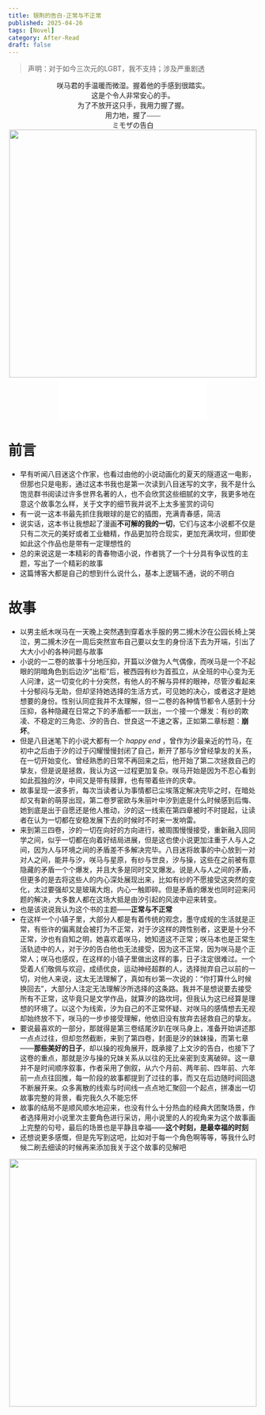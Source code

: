 ```yaml
---
title: 银荆的告白-正常与不正常
published: 2025-04-26
tags: [Novel]
category: After-Read
draft: false
---
```


> 声明：对于如今三次元的LGBT，我不支持；涉及严重剧透

<center> <font face="楷体">咲马君的手温暖而微湿。握着他的手感到很踏实。</font></center>
<center> <font face="楷体">这是个令人非常安心的手。</font></center>
<center> <font face="楷体">为了不放开这只手，我用力握了握。</font></center>
<center> <font face="楷体">用力地，握了——</font></center>
<center> <font face="楷体">ミモザの告白</font></center>



<center> <img src="https://pic1.imgdb.cn/item/680c8c9a58cb8da5c8ce970f.jpg" width="500"></center>

<center><iframe frameborder="no" border="0" marginwidth="0" marginheight="0" width=300 height=86 src="//music.163.com/outchain/player?type=2&id=2691570137&auto=0&height=66"></iframe></center>

# 前言

- 早有听闻八目迷这个作家，也看过由他的小说动画化的夏天的隧道这一电影，但那也只是电影，通过这本书我也是第一次读到八目迷写的文字，我不是什么饱览群书阅读过许多世界名著的人，也不会欣赏这些细腻的文字，我更多地在意这个故事怎么样，关于文字的细节我并说不上太多鉴赏的词句
- 有一说一这本书最先抓住我眼球的是它的插图，充满青春感，简洁
- 说实话，这本书让我想起了漫画**不可解的我的一切**，它们与这本小说都不仅是只有二次元的美好或者工业糖精，作品更加符合现实，更加充满坎坷，但即使如此这个作品也是带有一定理想性的
- 总的来说这是一本精彩的青春物语小说，作者挑了一个十分具有争议性的主题，写出了一个精彩的故事
- 这篇博客大都是自己的想到什么说什么，基本上逻辑不通，说的不明白

# 故事

- 以男主纸木咲马在一天晚上突然遇到穿着水手服的男二摫木汐在公园长椅上哭泣，男二摫木汐在一周后突然宣布自己要以女生的身份活下去为开端，引出了大大小小的各种问题与故事
- 小说的一二卷的故事十分地压抑，开篇以汐做为人气偶像，而咲马是一个不起眼的阴暗角色到后边汐“出柜”后，被西园有纱为首孤立，从全班的中心变为无人问津，这一切变化的十分突然，有他人的不解与异样的眼神，尽管汐看起来十分郁闷与无助，但却坚持她选择的生活方式，可见她的决心，或者这才是她想要的身份。性别认同症我并不太理解，但一二卷的各种情节都令人感到十分压抑，各种隐藏在日常之下的矛盾都一一跃出，一个接一个爆发：有纱的欺凌、不稳定的三角恋、汐的告白、世良这一不速之客，正如第二章标题：**崩坏**。
- 但是八目迷笔下的小说大都有一个 $happy\;end$ ，曾作为汐最亲近的竹马，在初中之后由于汐的过于闪耀慢慢封闭了自己，断开了那与汐曾经挚友的关系，在一切开始变化、曾经熟悉的日常不再回来之后，他开始了第二次拯救自己的挚友，但是说是拯救，我认为这一过程更加复杂。咲马开始是因为不忍心看到如此孤独的汐，中间又是带有赎罪，也有带着些许的庆幸。
- 故事呈现一波多折，每次当读者认为事情都已尘埃落定解决完毕之时，在暗处却又有新的萌芽出现，第二卷罗密欧与朱丽叶中汐到底是什么时候感到后悔、她到底是出于自愿还是他人推动，汐的这一线索在第四章被时不时提起，让读者在认为一切都在安稳发展下去的时候时不时来一发响雷。
- 来到第三四卷，汐的一切在向好的方向进行，被周围慢慢接受，重新融入回同学之间，似乎一切都在向着好结局进展，但是这也使小说更加注重于人与人之间，因为人与环境之间的矛盾差不多解决完毕。八目迷将故事的中心放到一对对人之间，能井与汐，咲马与星原，有纱与世良，汐与操，这些在之前被有意隐藏的矛盾一个个爆发，并且大多是同时交叉爆发。说是人与人之间的矛盾，但更多的是去将这些人的内心深处展现出来，比如有纱的不愿接受这突然的变化，太过要强却又是玻璃大炮，内心一触即碎。但是矛盾的爆发也同时迎来问题的解决，大多数人都在这场大抵是由汐引起的风波中迎来转变。
- 也是该说说我认为这个书的主题——**正常与不正常**
- 在这样一个小镇子里，大部分人都是有着传统的观念，墨守成规的生活就是正常，有些许的偏离就会被打为不正常，对于汐这样的跨性别者，这更是十分不正常，汐也有自知之明，她喜欢着咲马，她知道这不正常；咲马本也是正常生活轨迹中的人，对于汐的告白他也无法接受，因为这不正常，因为咲马是个正常人；咲马也感叹，在这样的小镇子里做出这样的事，日子注定很难过。一个受着人们敬佩与欢迎，成绩优良，运动神经超群的人，选择抛弃自己以前的一切，对他人来说，这太无法理解了，真如有纱第一次说的：“你打算什么时候换回去”，大部分人注定无法理解汐所选择的这条路。我并不是想说要去接受所有不正常，这毕竟只是文学作品，就算汐的路坎坷，但我认为这已经算是理想的环境了。以这个为线索，汐为自己的不正常怀疑、对咲马的感情想去无视却始终放不下，咲马的一步步接受理解，他依旧没有放弃去拯救自己的挚友。
- 要说最喜欢的一部分，那就得是第三卷结尾汐趴在咲马身上，准备开始讲述那一点点过往，但却忽然截断，来到了第四卷，封面是汐的妹妹操，而第七章——**那些美好的日子**，却以操的视角展开，既承接了上文汐的告白，也接下了这卷的重点，那就是汐与操的兄妹关系从以往的无比亲密到支离破碎。这一章并不是时间顺序叙事，作者采用了倒叙，从六个月前、两年前、四年前、六年前一点点往回推，每一阶段的故事都提到了过往的事，而又在后边随时间回退不断展开来。众多离散的线索与时间线一点点地汇聚回一个起点，拼凑出一切故事完整的背景，看完我久久不能忘怀
- 故事的结局不是顺风顺水地迎来，也没有什么十分热血的经典大团聚场景，作者选择用对小说里次主要角色进行采访，用小说里的人的视角来为这个故事画上完整的句号，最后的场景也是平静且幸福——**这个时刻，是最幸福的时刻**
- 还想说更多感慨，但是先写到这吧，比如对于每一个角色啊等等，等我什么时候二刷去细读的时候再来添加我关于这个故事的见解吧





<center> <img src="https://pic1.imgdb.cn/item/680c8cb758cb8da5c8ce9732.jpg" width="500"></center>
